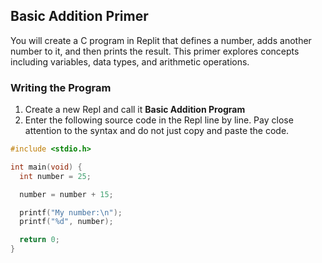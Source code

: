 ## Basic Addition Primer

You will create a C program in Replit that defines a number, adds another number to it, and then prints the result. This primer explores concepts including variables, data types, and arithmetic operations.

### Writing the Program

1. Create a new Repl and call it **Basic Addition Program**
2. Enter the following source code in the Repl line by line. Pay close attention to the syntax and do not just copy and paste the code.

  ```C
  #include <stdio.h>

  int main(void) {
    int number = 25;

    number = number + 15;

    printf("My number:\n");
    printf("%d", number);

    return 0;
  }
  ```
